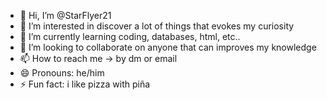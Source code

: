- 👋 Hi, I’m @StarFlyer21
- 👀 I’m interested in discover a lot of things that evokes my curiosity
- 🌱 I’m currently learning coding, databases, html, etc..
- 💞️ I’m looking to collaborate on anyone that can improves my knowledge
- 📫 How to reach me -> by dm or email
- 😄 Pronouns: he/him
- ⚡ Fun fact: i like pizza with piña

<!---
StarFlyer21/StarFlyer21 is a ✨ special ✨ repository because its `README.md` (this file) appears on your GitHub profile.
You can click the Preview link to take a look at your changes.
--->

